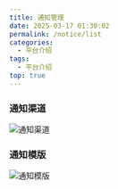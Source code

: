 ```yaml
---
title: 通知管理
date: 2025-03-17 01:30:02
permalink: /notice/list
categories:
  - 平台介绍
tags:
  - 平台介绍
top: true
---
```


### 通知渠道

![通知渠道](/iot/notice/list.png "通知渠道")

### 通知模版

![通知模版](/iot/notice/notice.png "通知模版")
